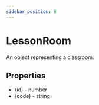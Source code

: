 ```yaml
---
sidebar_position: 8
---
```


# LessonRoom

An object representing a classroom.

## Properties
- (id) - number
- (code) - string